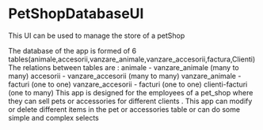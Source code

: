 # PetShopDatabaseUI
This UI can be used to manage the store of a petShop 

 The database of the app is formed of 6 tables(animale,accesorii,vanzare_animale,vanzare_accesorii,factura,Clienti)
 The relations between tables are : 
 animale - vanzare_animale (many to many)
 accesorii - vanzare_accesorii (many to many)
 vanzare_animale - facturi (one to one)
 vanzare_accesorii - facturi (one to one)
 clienti-facturi (one to many)
 This app is designed for the employees of a pet_shop where they can sell pets or accessories for different clients .
 This app can modify or delete different items in the pet or accessories table or can do some simple and complex selects 
